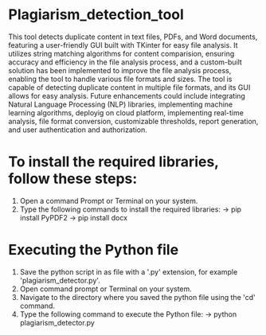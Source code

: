 # Plagiarism_detection_tool
This tool detects duplicate content in text files, PDFs, and Word documents, featuring a user-friendly GUI built with TKinter for easy file analysis. It utilizes string matching algorithms for content comparision, ensuring accuracy and efficiency in the file analysis process, and a custom-built solution has been implemented to improve the file analysis process, enabling the tool to handle various file formats and sizes. The tool is capable of detecting duplicate content in multiple file formats, and its GUI allows for easy analysis. Future enhancements could include integrating Natural Language Processing (NLP) libraries, implementing machine learning algorithms, deployig on cloud platform, implementing real-time analysis, file format conversion, customizable thresholds, report generation, and user authentication and authorization.
# To install the required libraries, follow these steps:
1. Open a command Prompt or Terminal on your system.
2. Type the following commands to install the required libraries:
   -> pip install PyPDF2
   -> pip install docx
# Executing the Python file
1. Save the python script in as file with a '.py' extension, for example 'plagiarism_detector.py'.
2. Open command prompt or Terminal on your system.
3. Navigate to the directory where you saved the python file using the 'cd' command.
4. Type the following command to execute the Python file:
   -> python plagiarism_detector.py
